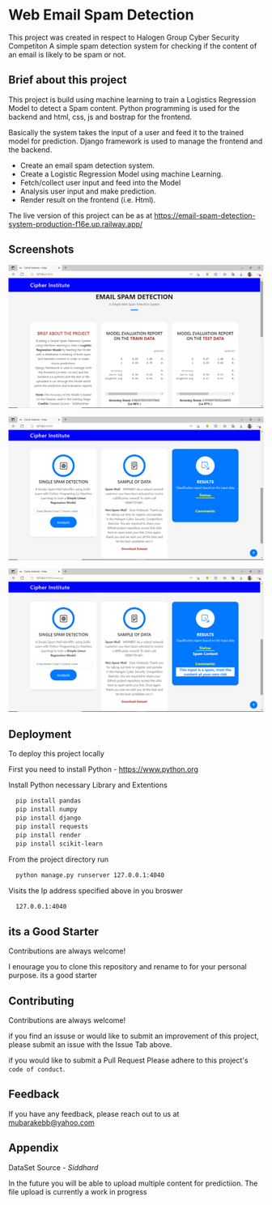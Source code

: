 # Web Email Spam Detection
This project was created in respect to Halogen Group Cyber Security Competiton
A simple spam detection system for checking if the content of an email is likely to be spam or not.


## Brief about this project
This project is build using machine learning to train a Logistics Regression Model to detect a Spam content.
Python programming is used for the backend and html, css, js and bostrap for the frontend.

Basically the system takes the input of a user and feed it
to the trained model for prediction. Django framework is used to manage the frontend and the backend.

* Create an email spam detection system.
* Create a Logistic Regression Model using machine Learning.
* Fetch/collect user input and feed into the Model
* Analysis user input and make prediction.
* Render result on the frontend (i.e. Html).

The live version of this project can be as at https://email-spam-detection-system-production-f16e.up.railway.app/

## Screenshots

![App Screenshot](https://github.com/mubarakebb/Email-Spam-Detection-System/blob/main/static/img/ScreenShots.png)

![App Screenshot](https://github.com/mubarakebb/Email-Spam-Detection-System/blob/main/static/img/ScreenShots%202.png)

![App Screenshot](https://github.com/mubarakebb/Email-Spam-Detection-System/blob/main/static/img/ScreenShots%203.png)


## Deployment

To deploy this project locally

First you need to install Python - https://www.python.org

Install Python necessary Library and Extentions
```bash
  pip install pandas
  pip install numpy
  pip install django
  pip install requests
  pip install render
  pip install scikit-learn
```

From the project directory run
```bash
  python manage.py runserver 127.0.0.1:4040 
```

Visits the Ip address specified above in you broswer
```bash
  127.0.0.1:4040
```

## its a Good Starter

Contributions are always welcome!

I enourage you to clone this repository and rename to for
your personal purpose. its a good starter
## Contributing

Contributions are always welcome!

if you find an issuse or would like to submit an improvement
of this project, please submit an issue with the Issue Tab above.

if you would like to submit a Pull Request Please adhere to this project's `code of conduct`.


## Feedback

If you have any feedback, please reach out to us at mubarakebb@yahoo.com


## Appendix
DataSet Source - _Siddhard_

In the future you will be able to upload multiple content for
predictiion.
The file upload is currently a work in progress

